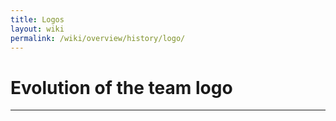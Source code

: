 ```yaml
---
title: Logos
layout: wiki
permalink: /wiki/overview/history/logo/
---
```


# Evolution of the team logo
---
